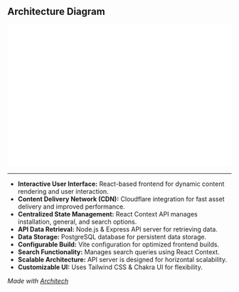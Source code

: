 ## Architecture Diagram
![Architecture](./assets/architech/architecture.svg)

---

 *   **Interactive User Interface:** React-based frontend for dynamic content rendering and user interaction.
*   **Content Delivery Network (CDN):** Cloudflare integration for fast asset delivery and improved performance.
*   **Centralized State Management:** React Context API manages installation, general, and search options.
*   **API Data Retrieval:** Node.js & Express API server for retrieving data.
*   **Data Storage:** PostgreSQL database for persistent data storage.
*   **Configurable Build:** Vite configuration for optimized frontend builds.
*   **Search Functionality:** Manages search queries using React Context.
*   **Scalable Architecture:** API server is designed for horizontal scalability.
*   **Customizable UI:** Uses Tailwind CSS & Chakra UI for flexibility. 

*Made with [Architech](https://architech.dev)*